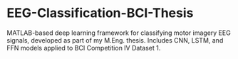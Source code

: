 # EEG-Classification-BCI-Thesis
MATLAB-based deep learning framework for classifying motor imagery EEG signals, developed as part of my M.Eng. thesis. Includes CNN, LSTM, and FFN models applied to BCI Competition IV Dataset 1.
